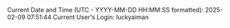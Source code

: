 Current Date and Time (UTC - YYYY-MM-DD HH:MM:SS formatted): 2025-02-09 07:51:44
Current User's Login: luckyaiman
